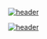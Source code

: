 [![header](https://capsule-render.vercel.app/api?type=transparent&height=70&text=God%20is%20dead.%20God%20remains%20dead.%20And%20we%20have%20killed%20him.%20%20-nl-%20&animation=fadeIn&textBg=false&fontSize=25&section=header&strokeWidth=0&desc=How%20shall%20we%20comfort%20ourselves,%20the%20murderers%20of%20all%20murderers?&reversal=false&fontColor=0&fontAlign=50&fontAlignY=20&descAlignY=70)](https://github.com/UniverTime/UniverTime/blob/master/CV/CV.pdf#gh-light-mode-only)

[![header](https://capsule-render.vercel.app/api?type=transparent&height=70&text=God%20is%20dead.%20God%20remains%20dead.%20And%20we%20have%20killed%20him.%20%20-nl-%20&animation=fadeIn&textBg=false&fontSize=25&section=header&strokeWidth=0&desc=How%20shall%20we%20comfort%20ourselves,%20the%20murderers%20of%20all%20murderers?&reversal=false&fontColor=ffffff&fontAlign=50&fontAlignY=20&descAlignY=70)](https://github.com/UniverTime/UniverTime/blob/master/CV/CV.pdf#gh-dark-mode-only)
